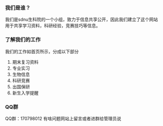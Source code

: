 ### 我们是谁？
我们是sdnu生科院的一个小组，致力于信息共享公开，因此我们建立了这个网站用于共享学习资料，科研经验，竞赛技巧等信息。

### 了解我们的工作
我们的工作如首页所示，分成以下部分
1. 期末复习资料
2. 专业实习
3. 生物信息
4. 科研竞赛
5. 出国保研
6. 新生入学提醒

### QQ群
QQ群：170798012
有啥问题网站上留言或者进群给管理员说
